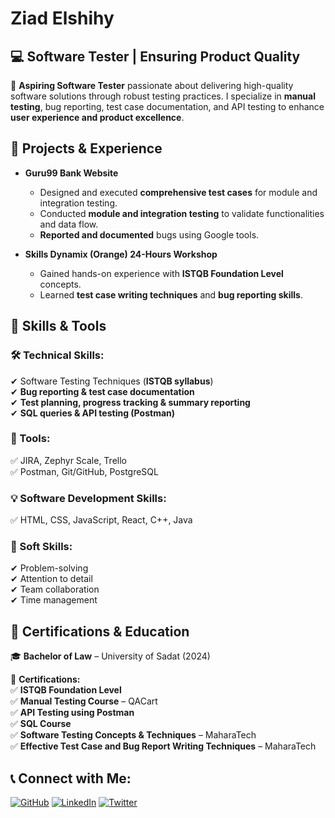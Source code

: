 # **Ziad Elshihy**

## **💻 Software Tester | Ensuring Product Quality**

🔹 **Aspiring Software Tester** passionate about delivering high-quality software solutions through robust testing practices. I specialize in **manual testing**, bug reporting, test case documentation, and API testing to enhance **user experience and product excellence**.

## **📌 Projects & Experience**

- **Guru99 Bank Website**  
  - Designed and executed **comprehensive test cases** for module and integration testing.  
  - Conducted **module and integration testing** to validate functionalities and data flow.  
  - **Reported and documented** bugs using Google tools.  

- **Skills Dynamix (Orange) 24-Hours Workshop**  
  - Gained hands-on experience with **ISTQB Foundation Level** concepts.  
  - Learned **test case writing techniques** and **bug reporting skills**.  

## **🚀 Skills & Tools**

### **🛠 Technical Skills:**  
✔ Software Testing Techniques (**ISTQB syllabus**)  
✔ **Bug reporting & test case documentation**  
✔ **Test planning, progress tracking & summary reporting**  
✔ **SQL queries & API testing (Postman)**  

### **📌 Tools:**  
✅ JIRA, Zephyr Scale, Trello  
✅ Postman, Git/GitHub, PostgreSQL  

### **💡 Software Development Skills:**  
✅ HTML, CSS, JavaScript, React, C++, Java  

### **🌟 Soft Skills:**  
✔ Problem-solving  
✔ Attention to detail  
✔ Team collaboration  
✔ Time management  

## **📜 Certifications & Education**

🎓 **Bachelor of Law** – University of Sadat (2024)  

📜 **Certifications:**  
✅ **ISTQB Foundation Level**  
✅ **Manual Testing Course** – QACart  
✅ **API Testing using Postman**  
✅ **SQL Course**  
✅ **Software Testing Concepts & Techniques** – MaharaTech  
✅ **Effective Test Case and Bug Report Writing Techniques** – MaharaTech  

## **📞 Connect with Me:**
[![GitHub](https://img.icons8.com/material-outlined/48/000000/github.png)](https://github.com/ziad-elshihy) 
[![LinkedIn](https://img.icons8.com/color/48/000000/linkedin.png)](https://www.linkedin.com/in/ziad-elshihy-ab683b218/) 
[![Twitter](https://img.icons8.com/color/48/000000/twitter.png)](https://twitter.com/ZiadElshihy) 
